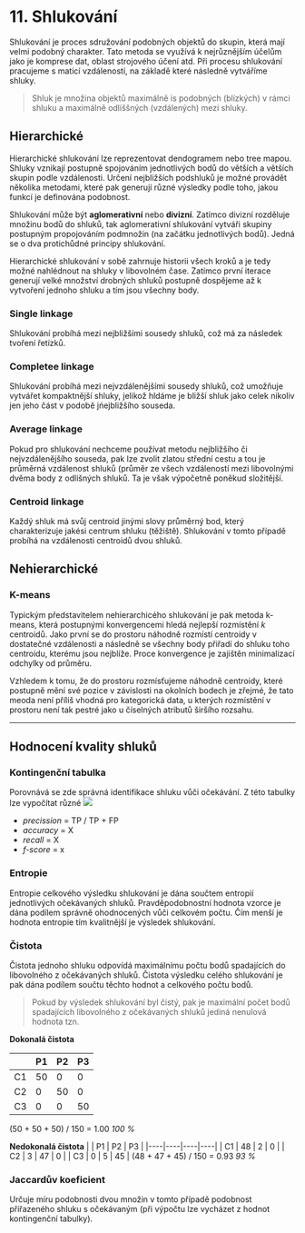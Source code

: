 # 11. Shlukování
Shlukování je proces sdružování podobných objektů do skupin, která mají velmi podobný charakter. Tato metoda se využívá k nejrůznějším účelům jako je komprese dat, oblast strojového účení atd. Při procesu shlukování pracujeme s maticí vzdáleností, na základě které následně vytváříme shluky.

> Shluk je množina objektů maximálně is podobných (blízkých) v rámci shluku a maximálně odliššných
(vzdálených) mezi shluky.

## Hierarchické

Hierarchické shlukování lze reprezentovat dendogramem nebo tree mapou. Shluky vznikají postupně spojováním jednotlivých bodů do větších a větších skupin podle vzdálenosti. Určení nejbližších podshluků je možné provádět několika metodami, které pak generují různé výsledky podle toho, jakou funkcí je definována podobnost. 

 Shlukování může být **aglomerativní** nebo **divizní**. Zatímco divizní rozděluje množinu bodů do shluků, tak aglomerativní shlukování vytváři skupiny postupným propojováním podmnožin (na začátku jednotlivých bodů). Jedná se o dva protichůdné principy shlukování.

Hierarchické shlukování v sobě zahrnuje historii všech kroků a je tedy možné nahlédnout na shluky v libovolném čase. Zatímco první iterace generují velké množství drobných shluků postupně dospějeme až k vytvoření jednoho shluku a tím jsou všechny body.  

### Single linkage

Shlukování probíhá mezi nejbližšími sousedy shluků, což má za následek tvoření řetízků.

### Completee linkage

Shlukování probíhá mezi nejvzdálenějšími sousedy shluků, což umožňuje vytvářet kompaktnější shluky, jelikož hldáme je bližší shluk jako celek nikoliv jen jeho část v podobě jńejbližšího souseda.

### Average linkage

Pokud pro shlukování nechceme používat metodu nejbližšího či nejvzdálenějšího souseda, pak lze zvolit zlatou střední cestu a tou je průměrná vzdálenost shluků (průměr ze všech vzdáleností mezi libovolnými dvěma body z odlišných shluků. Ta je však výpočetně poněkud složitější.

### Centroid linkage

Každý shluk má svůj centroid jinými slovy průměrný bod, který charakterizuje jakési centrum shluku (těžiště). Shlukování v tomto případě probíhá na vzdálenosti centroidů dvou shluků.


## Nehierarchické 

### K-means
Typickým představitelem nehierarchicého shlukování je pak metoda k-means, která postupnými konvergencemi hledá nejlepší rozmístění _k_ centroidů. Jako první se do prostoru náhodně rozmístí centroidy v dostatečné vzdálenosti a následně se všechny body přiřadí do shluku toho centroidu, kterému jsou nejblíže. Proce konvergence je zajištěn minimalizací odchylky od průměru.

Vzhledem k tomu, že do prostoru rozmísťujeme náhodně centroidy, které postupně mění své pozice v závislosti na okolních bodech je zřejmé, že tato meoda není příliš vhodná pro kategorická data, u kterých rozmístění v prostoru není tak pestré jako u číselných atributů širšího rozsahu.

---

## Hodnocení kvality shluků

### Kontingenční tabulka
Porovnává se zde správná identifikace shluku vůči očekávání. Z této tabulky lze vypočítat různé 
![](https://rasbt.github.io/mlxtend/user_guide/evaluate/confusion_matrix_files/confusion_matrix_1.png)

- _precission_ = TP / TP + FP
- _accuracy_ = X
- _recall_ = X
- _f-score_ = x

### Entropie
Entropie celkového výsledku shlukování je dána součtem entropií jednotlivých očekávaných shluků. Pravděpodobnostní hodnota vzorce je dána podílem správně ohodnocených vůči celkovém počtu. Čím menší je hodnota entropie tím kvalitnější je výsledek shlukování.

### Čistota

Čistota jednoho shluku odpovídá maximálnímu počtu bodů spadajících do libovolného z očekávaných shluků. Čistota výsledku celého shlukování je pak dána podílem součtu těchto hodnot a celkového počtu bodů.
 
 > Pokud by výsledek shlukování byl čistý, pak je maximální počet bodů spadajících libovolného z očekávaných shluků jediná nenulová hodnota tzn. 
 
 **Dokonalá čistota**

 |    | P1 | P2 | P3 |
|----|----|----|----|
| C1 | 50 | 0  | 0  |
| C2 | 0  | 50 | 0  |
| C3 | 0  | 0  | 50 |

(50 + 50 + 50) / 150 = 1.00
_100 %_

**Nedokonalá čistota**
|    | P1 | P2 | P3 |
|----|----|----|----|
| C1 | 48 | 2  | 0  |
| C2 | 3  | 47 | 0  |
| C3 | 0  | 5  | 45 |
(48 + 47 + 45) / 150 = 0.93
_93 %_

### Jaccardův koeficient
Určuje míru podobnosti dvou množin v tomto případě podobnost přiřazeného shluku s očekávaným (při výpočtu lze vycházet z hodnot kontingenční tabulky).
